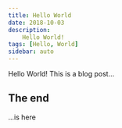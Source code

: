 ```yaml
---
title: Hello World
date: 2018-10-03
description:
    Hello World!
tags: [Hello, World]
sidebar: auto
---
```


<BlogHeader />

Hello World! This is a blog post...

## The end

...is here
